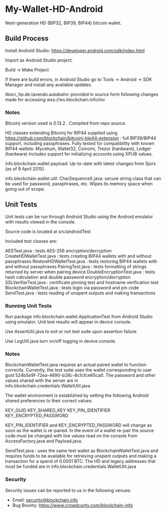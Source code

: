 # My-Wallet-HD-Android

Next-generation HD (BIP32, BIP39, BIP44) bitcoin wallet. 

## Build Process

Install Android Studio: https://developer.android.com/sdk/index.html

Import as Android Studio project.

Build -> Make Project

If there are build errors, in Android Studio go to Tools -> Android -> SDK Manager and install any available updates.

libsrc_hp.de.tavendo.autobahn: provided in source form following changes made for accessing wss://ws.blockchain.info/inv

### Notes

Bitcoinj version used is 0.13.2 . Compiled from repo source.

HD classes extending Bitcoinj for BIP44 supplied using https://github.com/blockchain/bitcoinj-bip44-extension : full BIP39/BIP44 support, including passphrases. Fully tested for compatibility with known BIP44 wallets: Mycelium, Wallet32, Coinomi, Trezor (hardware), Ledger (hardware) Includes support for initializing accounts using XPUB values.

info.blockchain.wallet.payload: Up-to-date with latest changes from Sjors (as of 9 April 2015).

info.blockchain.wallet.util: CharSequenceX.java: secure string class that can be used for password, passphrases, etc. Wipes its memory space when going out of scope.

## Unit Tests

Unit tests can be run through Android Studio using the Android emulator with results viewed in the console.

Source code is located at src/androidTest

Included test classes are:

AESTest.java : tests AES-256 encryption/decryption
CreateHDWalletTest.java : tests creating BIP44 wallets with and without passphrases
RestoreHDWalletTest.java : tests restoring BIP44 wallets with and without passphrases
PairingTest.java : tests formatting of strings returned by server when pairing device
DoubleEncryptionTest.java : tests hash calculation and double password encryption/decryption
SSLVerifierTest.java : certificate pinning test and hostname verification test
BlockchainWalletTest.java : tests login via password and pin code
SendTest.java : tests reading of unspent outputs and making transactions

### Running Unit Tests

Run package info.blockchain.wallet.ApplicationTest from Android Studio using emulator. Unit test results will appear in device console.

Use AssertUtil.java to exit or not test suite upon assertion failure.

Use LogUtil.java turn on/off logging in device console.

### Notes

BlockchainWalletTest.java requires an actual paired wallet to function correctly. Currently, the test suite uses the wallet corresponding to user guid 524b5e9f-72ea-4690-b28c-8c1cfce65ca0. The password and other values shared with the server are in info.blockchain.credentials.WalletUtil.java

The wallet environment is established by setting the following Android shared preferences to their correct values: 

KEY_GUID
KEY_SHARED_KEY
KEY_PIN_IDENTIFIER
KEY_ENCRYPTED_PASSWORD

KEY_PIN_IDENTIFIER and KEY_ENCRYPTED_PASSWORD will change as soon as the wallet is re-paired. In the event of a wallet re-pair the source code must be changed with live values read on the console from AccessFactory.java and Payload.java.

SendTest.java : uses the same test wallet as BlockchainWalletTest.java and requires funds to be available for retrieving unspent outputs and making a transaction for a spend of 0.0001 BTC. The HD and legacy addresses that must be funded are in info.blockchain.credentials.WalletUtil.java

### Security

Security issues can be reported to us in the following venues:
* Email: security@blockchain.info
* Bug Bounty: https://www.crowdcurity.com/blockchain-info
